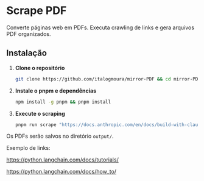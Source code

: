 # Scrape PDF

Converte páginas web em PDFs. Executa crawling de links e gera arquivos PDF organizados.

## Instalação

1. **Clone o repositório**
   ```bash
   git clone https://github.com/italogmoura/mirror-PDF && cd mirror-PDF
   ```

2. **Instale o pnpm e dependências**
   ```bash
   npm install -g pnpm && pnpm install
   ```

3. **Execute o scraping**
   ```bash
   pnpm run scrape "https://docs.anthropic.com/en/docs/build-with-claude/prompt-engineering"
   ```

Os PDFs serão salvos no diretório `output/`.

Exemplo de links:

https://python.langchain.com/docs/tutorials/

https://python.langchain.com/docs/how_to/

